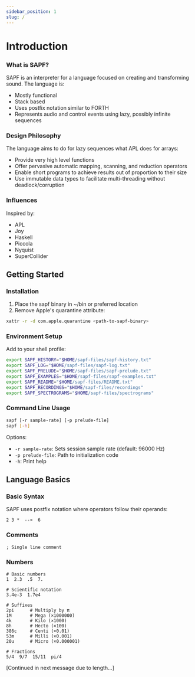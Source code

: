 ```yaml
---
sidebar_position: 1
slug: /
---
```


# Introduction

### What is SAPF?
SAPF is an interpreter for a language focused on creating and transforming sound. The language is:
- Mostly functional
- Stack based 
- Uses postfix notation similar to FORTH
- Represents audio and control events using lazy, possibly infinite sequences

### Design Philosophy
The language aims to do for lazy sequences what APL does for arrays:
- Provide very high level functions
- Offer pervasive automatic mapping, scanning, and reduction operators
- Enable short programs to achieve results out of proportion to their size
- Use immutable data types to facilitate multi-threading without deadlock/corruption

### Influences
Inspired by:
- APL
- Joy
- Haskell
- Piccola
- Nyquist
- SuperCollider

## Getting Started

### Installation
1. Place the sapf binary in ~/bin or preferred location
2. Remove Apple's quarantine attribute:
```bash
xattr -r -d com.apple.quarantine <path-to-sapf-binary>
```

### Environment Setup
Add to your shell profile:
```bash
export SAPF_HISTORY="$HOME/sapf-files/sapf-history.txt"
export SAPF_LOG="$HOME/sapf-files/sapf-log.txt" 
export SAPF_PRELUDE="$HOME/sapf-files/sapf-prelude.txt"
export SAPF_EXAMPLES="$HOME/sapf-files/sapf-examples.txt"
export SAPF_README="$HOME/sapf-files/README.txt"
export SAPF_RECORDINGS="$HOME/sapf-files/recordings"
export SAPF_SPECTROGRAMS="$HOME/sapf-files/spectrograms"
```

### Command Line Usage
```bash
sapf [-r sample-rate] [-p prelude-file]
sapf [-h]
```

Options:
- `-r sample-rate`: Sets session sample rate (default: 96000 Hz)
- `-p prelude-file`: Path to initialization code
- `-h`: Print help

## Language Basics

### Basic Syntax
SAPF uses postfix notation where operators follow their operands:
```
2 3 *  -->  6
```

### Comments
```
; Single line comment
```

### Numbers
```
# Basic numbers
1  2.3  .5  7.

# Scientific notation
3.4e-3  1.7e4

# Suffixes
2pi      # Multiply by π
1M       # Mega (×1000000)
4k       # Kilo (×1000)
8h       # Hecto (×100)
386c     # Centi (×0.01)
53m      # Milli (×0.001)
20u      # Micro (×0.000001)

# Fractions
5/4  9/7  15/11  pi/4
```

[Continued in next message due to length...]